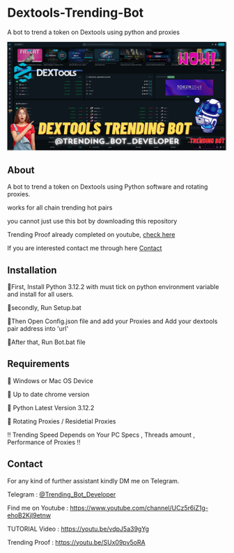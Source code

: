 # Dextools-Trending-Bot
A bot to trend a token on Dextools using python and proxies

<p align="center"><a href="https://www.youtube.com/watch?v=vdpJ5a39gYg&t=108s" target="_blank"><img src="https://github.com/Trending-bot-developer-off/Dextools-Trending-Bot/blob/main/1.png?raw=true"></a></p>

## About
A bot to trend a token on Dextools using Python software and rotating proxies.

works for all chain trending hot pairs

you cannot just use this bot by downloading this repository

Trending Proof already completed on youtube, [check here](https://youtu.be/SUx09pv5oRA)

If you are interested contact me through here <a href="#contact">Contact</a>


## Installation
🔺First, Install Python 3.12.2 with must tick on python environment variable and install for all users.

🔺secondly, Run Setup.bat

🔺Then Open Config.json file and add your Proxies and Add your dextools pair address into 'url' 

🔺After that, Run Bot.bat file

## Requirements
🔺 Windows or Mac OS Device

🔺 Up to date chrome version

🔺 Python Latest Version 3.12.2

🔺 Rotating Proxies / Residetial Proxies

‼️ Trending Speed Depends on Your PC Specs , Threads amount , Performance of Proxies ‼️

## Contact
For any kind of further assistant kindly DM me on Telegram.

Telegram : [@Trending_Bot_Developer](https://t.me/Trending_Bot_Developer)

Find me on Youtube : https://www.youtube.com/channel/UCz5r6iZ1g-ehoB2Kjl9etnw

TUTORIAL Video : https://youtu.be/vdpJ5a39gYg

Trending Proof : https://youtu.be/SUx09pv5oRA




